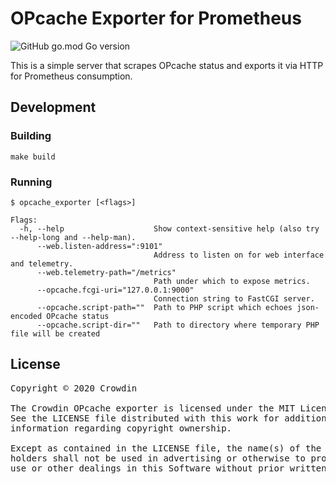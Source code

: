 # OPcache Exporter for Prometheus

![GitHub go.mod Go version](https://img.shields.io/github/go-mod/go-version/crowdin/opcache-exporter)

This is a simple server that scrapes OPcache status and exports it via HTTP for Prometheus consumption.

## Development

### Building

```
make build
```

### Running

```
$ opcache_exporter [<flags>]

Flags:
  -h, --help                    Show context-sensitive help (also try --help-long and --help-man).
      --web.listen-address=":9101"  
                                Address to listen on for web interface and telemetry.
      --web.telemetry-path="/metrics"  
                                Path under which to expose metrics.
      --opcache.fcgi-uri="127.0.0.1:9000"  
                                Connection string to FastCGI server.
      --opcache.script-path=""  Path to PHP script which echoes json-encoded OPcache status
      --opcache.script-dir=""   Path to directory where temporary PHP file will be created
```

## License
<pre>
Copyright © 2020 Crowdin

The Crowdin OPcache exporter is licensed under the MIT License. 
See the LICENSE file distributed with this work for additional 
information regarding copyright ownership.

Except as contained in the LICENSE file, the name(s) of the above copyright
holders shall not be used in advertising or otherwise to promote the sale,
use or other dealings in this Software without prior written authorization.
</pre>
